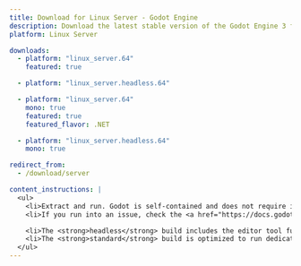 ```yaml
---
title: Download for Linux Server - Godot Engine
description: Download the latest stable version of the Godot Engine 3 for Linux Server
platform: Linux Server

downloads:
  - platform: "linux_server.64"
    featured: true

  - platform: "linux_server.headless.64"

  - platform: "linux_server.64"
    mono: true
    featured: true
    featured_flavor: .NET

  - platform: "linux_server.headless.64"
    mono: true

redirect_from:
  - /download/server

content_instructions: |
  <ul>
    <li>Extract and run. Godot is self-contained and does not require installation.</li>
    <li>If you run into an issue, check the <a href="https://docs.godotengine.org/en/stable/about/troubleshooting.html">Troubleshooting</a> page for common issues and their solutions.</li>

    <li>The <strong>headless</strong> build includes the editor tool functionality that enables it to run tests and export projects in an automated manner.</li>
    <li>The <strong>standard</strong> build is optimized to run dedicated game servers and does not include editor tools, graphics or audio support.</li>
  </ul>
---
```

